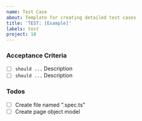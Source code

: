 ```yaml
---
name: Test Case
about: Template for creating detailed test cases
title: 'TEST: [Example]'
labels: test
project: 10
---
```


### Acceptance Criteria

- [ ] `should ...`
      Description
- [ ] `should ...`
      Description

### Todos

- [ ] Create file named ".spec.ts"
- [ ] Create page object model
